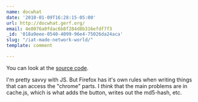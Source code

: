 ```yaml
---
name: docwhat
date: '2010-01-09T16:28:15-05:00'
url: http://docwhat.gerf.org/
email: 4e8076a0fdac6b8f284d8b316efdf7f3
_id: '018a9eee-0540-4099-96e4-75026da24aca'
slug: "/iat-made-network-world/"
template: comment

---
```


You can look at the <a href="http://git.gerf.org/?p=itsalltext.git" rel="nofollow">source code</a>.

I'm pretty savvy with JS.  But Firefox has it's own rules when writing things that can access the "chrome" parts.  I *think* that the main problems are in cache.js, which is what adds the button, writes out the md5-hash, etc.
